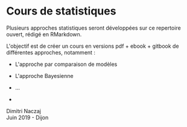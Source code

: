 # Cours de statistiques


Plusieurs approches statistiques seront développées sur ce repertoire ouvert, rédigé en RMarkdown.

L'objectif est de créer un cours en versions pdf + ebook + gitbook de différentes approches, notamment :

- L'approche par comparaison de modèles
- L'approche Bayesienne
- …

-

Dimitri Naczaj <br>
Juin 2019 - Dijon